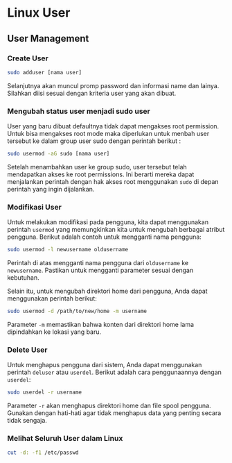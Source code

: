 # Linux User

## User Management

### Create User

```bash
sudo adduser [nama user]
```

Selanjutnya akan muncul promp password dan informasi name dan lainya. Silahkan diisi sesuai dengan kriteria user yang akan dibuat.

### Mengubah status user menjadi sudo user

User yang baru dibuat defaultnya tidak dapat mengakses root permission. Untuk bisa mengakses root mode maka diperlukan untuk menbah user tersebut ke dalam group user sudo dengan perintah berikut : &#x20;

```bash
sudo usermod -aG sudo [nama user]
```

Setelah menambahkan user ke group sudo, user tersebut telah mendapatkan akses ke root permissions. Ini berarti mereka dapat menjalankan perintah dengan hak akses root menggunakan `sudo` di depan perintah yang ingin dijalankan.

### Modifikasi User

Untuk melakukan modifikasi pada pengguna, kita dapat menggunakan perintah `usermod` yang memungkinkan kita untuk mengubah berbagai atribut pengguna. Berikut adalah contoh untuk mengganti nama pengguna:

```bash
sudo usermod -l newusername oldusername
```

Perintah di atas mengganti nama pengguna dari `oldusername` ke `newusername`. Pastikan untuk mengganti parameter sesuai dengan kebutuhan.

Selain itu, untuk mengubah direktori home dari pengguna, Anda dapat menggunakan perintah berikut:

```bash
sudo usermod -d /path/to/new/home -m username
```

Parameter `-m` memastikan bahwa konten dari direktori home lama dipindahkan ke lokasi yang baru.

### Delete User

Untuk menghapus pengguna dari sistem, Anda dapat menggunakan perintah `deluser` atau `userdel`. Berikut adalah cara penggunaannya dengan `userdel`:

```bash
sudo userdel -r username
```

Parameter `-r` akan menghapus direktori home dan file spool pengguna. Gunakan dengan hati-hati agar tidak menghapus data yang penting secara tidak sengaja.

### Melihat Seluruh User dalam Linux

```bash
cut -d: -f1 /etc/passwd
```
